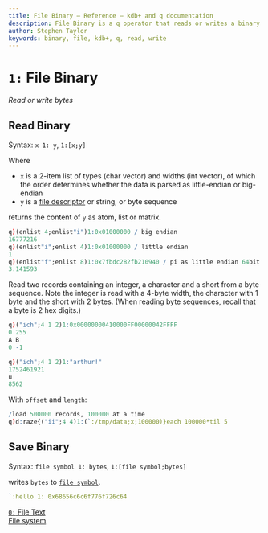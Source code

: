 ```yaml
---
title: File Binary – Reference – kdb+ and q documentation
description: File Binary is a q operator that reads or writes a binary file.
author: Stephen Taylor
keywords: binary, file, kdb+, q, read, write
---
```

# `1:` File Binary 

_Read or write bytes_






## Read Binary

Syntax: `x 1: y`, `1:[x;y]`

Where 

-   `x` is a 2-item list of types (char vector) and widths (int vector), of which the order determines whether the data is parsed as little-endian or big-endian
-   `y` is a [file descriptor](../basics/glossary.md#file-descriptor) or string, or byte sequence

returns the content of `y` as atom, list or matrix.

```q
q)(enlist 4;enlist"i")1:0x01000000 / big endian
16777216
q)(enlist"i";enlist 4)1:0x01000000 / little endian
1
q)(enlist"f";enlist 8)1:0x7fbdc282fb210940 / pi as little endian 64bit float
3.141593
```

Read two records containing an integer, a character and a short from a byte sequence. Note the integer is read with a 4-byte width, the character with 1 byte and the short with 2 bytes. (When reading byte sequences, recall that a byte is 2 hex digits.)

```q
q)("ich";4 1 2)1:0x00000000410000FF00000042FFFF
0 255
A B
0 -1

q)("ich";4 1 2)1:"arthur!"
1752461921
u
8562
```

With `offset` and `length`:

```q
/load 500000 records, 100000 at a time
q)d:raze{("ii";4 4)1:(`:/tmp/data;x;100000)}each 100000*til 5
```


## Save Binary

Syntax: `file symbol 1: bytes`, `1:[file symbol;bytes]`

writes `bytes` to [`file symbol`](../basics/glossary.md#file-symbol).

```q
`:hello 1: 0x68656c6c6f776f726c64
```


<i class="far fa-hand-point-right"></i>
[`0:` File Text](file-text.md)<br>
<i class="fas fa-book-open"></i>
[File system](../basics/files.md)
